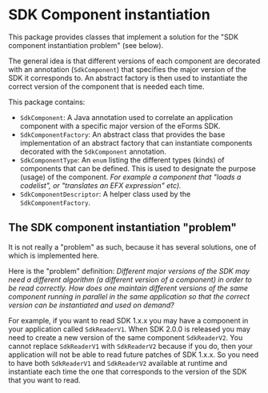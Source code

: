 # SDK Component instantiation
This package provides classes that implement a solution for the "SDK component instantiation problem" (see below).

The general idea is that different versions of each component are decorated with an annotation (`SdkComponent`) that specifies the major version of the SDK it corresponds to. An abstract factory is then used to instantiate the correct version of the component that is needed each time.  

This package contains:
* `SdkComponent`: A Java annotation used to correlate an application component with a specific major version of the eForms SDK.
* `SdkComponentFactory`: An abstract class that provides the base implementation of an abstract factory that can instantiate components decorated with the `SdkComponent` annotation.  
* `SdkComponentType`: An `enum` listing the different types (kinds) of components that can be defined. This is used to designate the purpose (usage) of the component. _For example a component that "loads a codelist", or "translates an EFX expression" etc)._ 
* `SdkComponentDescriptor`: A helper class used by the `SdkComponentFactory`.

## The SDK component instantiation "problem"
It is not really a "problem" as such, because it has several solutions, one of which is implemented here.

Here is the "problem" definition: *Different major versions of the SDK may need a different algorithm (a different version of a component) in order to be read correctly. How does one maintain different versions of the same component running in parallel in the same application so that the correct version can be instantiated and used on demand?*

For example, if you want to read SDK 1.x.x you may have a component in your application called `SdkReaderV1`. When SDK 2.0.0 is released you may need to create a new version of the same component `SdkReaderV2`. You cannot replace `SdkReaderV1` with `SdkReaderV2` because if you do, then your application will not be able to read future patches of SDK 1.x.x. So you need to have both `SdkReaderV1` and `SdkReaderV2` available at runtime and instantiate each time the one that corresponds to the version of the SDK that you want to read.

